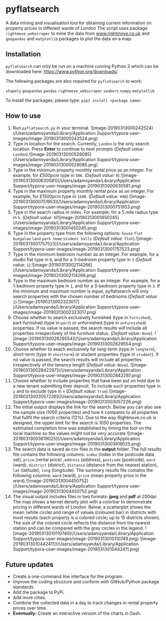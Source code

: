 # pyflatsearch
A data mining and visualisation tool for obtaining current information on property prices in different wards of London
The script uses package <code>rightmove_webscraper</code> to mine the data from www.rightmove.co.uk and <code>geopandas</code> and <code>matplotlib</code> packages to plot the data on a map.

## Installation

`pyflatsearch` can only be run on a machine running Python 3 which can be downloaded here: https://www.python.org/downloads/

The following packages are also required for  `pyflatsearch` to work:

`shapely` `geopandas` `pandas` `rightmove_webscraper` `seaborn` `numpy` `matplotlib`

To install the packages, please type: `pip3 install <package name>` 

## How to use
1.  Run <code>pyflatsearch.py</code> in your terminal.
    ![image-20190313000242524](/Users/adamsyanda/Library/Application Support/typora-user-images/image-20190313000242524.png)
2.  Type in location for the search. Currently, `London` is the only search location. Press **Enter** to continue to next prompts (*Default value:* `London`).![image-20190313000528085](/Users/adamsyanda/Library/Application Support/typora-user-images/image-20190313000528085.png)
3.  Type in the minimum property monthly rental price as an integer. For example, for £500pcm type in `500`. *(Default value:* `0`).![image-20190313000630581](/Users/adamsyanda/Library/Application Support/typora-user-images/image-20190313000630581.png)
4.  Type in the maximum property monthly rental price as an integer. For example, for £1500pcm type in `1500`. (*Default value:* `400`).![image-20190313000751953](/Users/adamsyanda/Library/Application Support/typora-user-images/image-20190313000751953.png)
5.  Type in the search radius in miles. For example, for a 5 mile radius type in `5`. (*Default value:* `0`)![image-20190313001450245](/Users/adamsyanda/Library/Application Support/typora-user-images/image-20190313001450245.png)
6.  Type in the property type from the following options: `house` `flat` `bungalow` `land` `park home` `student halls` (*Default value:* `flat`).![image-20190313001757523](/Users/adamsyanda/Library/Application Support/typora-user-images/image-20190313001757523.png)
7.  Type in the minimum bedroom number as an integer. For example, for a studio flat type in `0`, and for a 3-bedroom property type in `3` (*Default value:* `1`).![image-20190313002114266](/Users/adamsyanda/Library/Application Support/typora-user-images/image-20190313002114266.png)
8.  Type in the maximum bedroom number as an integer. For example, for a 1-bedroom property type in `1`, and for a 3-bedroom property type in `3`. If the minimum and maximum number is equal, pyflatsearch will only search properties with the chosen number of bedrooms (*Default value:* `1`).![image-20190313002323017](/Users/adamsyanda/Library/Application Support/typora-user-images/image-20190313002323017.png)
9.  Choose whether to search exclusively furnished (type in `furnished`), part-furnished (type in `part`) or unfurnished (type in `unfurnished`) properties. If no value is passed, the search results will include all properties irrespectively of the furniture status. (*Default value:* `None`). ![image-20190313002629554](/Users/adamsyanda/Library/Application Support/typora-user-images/image-20190313002629554.png)
10.  Choose whether to seach exclusively for long-term (type in `longterm`), short-term (type in `shortterm`) or student properties (type in `student`). If no value is passed, the search results will include all properties irrespectively of the tenancy length (*Default value:* `None`).  ![image-20190313002842297](/Users/adamsyanda/Library/Application Support/typora-user-images/image-20190313002842297.png)
11.  Choose whether to include properties that have been put on hold due to a new tenant submitting their deposit. To include such properties type in `y` and to exclude type in `n` (*Default value:* `true`).![image-20190313003057226](/Users/adamsyanda/Library/Application Support/typora-user-images/image-20190313003057226.png)
12.  The initial output displays the link for the search. Below you can also see the sample size (1050 properties) and how it compares to all properties that fullfil the search criteria (12%). Due to the way Rightmove.co.uk is designed, the upper limit for the search is 1050 properties. The estimated completion time was established by timing the tool on the local machine so the values might not be very accurate.![image-20190313003619025](/Users/adamsyanda/Library/Application Support/typora-user-images/image-20190313003619025.png)
13.  The search data is saved as csv files in the **output** folder. The full results file contains the following columns: `index` (index in the postcode data set), `price` (rental price) ,`address` (address), `postcode` (postcode), `ward` (ward), `district` (district), `distance` (distance from the nearest station), `lat` (latitude), `long` (longitude). The summary results file contains the following columns: `ward` (ward), `price` (mean property price in the ward).![image-20190313004450752](/Users/adamsyanda/Library/Application Support/typora-user-images/image-20190313004450752.png)
14.  The visual output includes files in two formats: **jpeg** and **pdf** at 200dpi. The map shows a kernel density plot with a colorbar to demonstrate pricing in different wards of London. Below, a scatterplot shows the mean (white circle) and range of values (coloured bar) in districts with most results (each property is a colored circle; up to 15 districts shown). The size of the colored circle reflects the distance from the nearest station and can be compared with the grey circles in the legend.
     ![image-20190313010110749](/Users/adamsyanda/Library/Application Support/typora-user-images/image-20190313010110749.png)
     ![image-20190313010442411](/Users/adamsyanda/Library/Application Support/typora-user-images/image-20190313010442411.png)

## Future updates

- Create a one-command line interface for the program.
- Improve the coding structure and conform with GitHub/Python package standards.
- Add the package to PyPi.
- Add more cities.
- Combine the collected data in a day to track changes in rental property prices over time.
- **Eventually:** Create an interactive version of the charts in Dash.